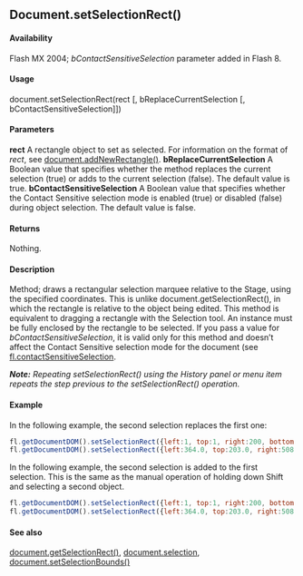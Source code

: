 ## Document.setSelectionRect()

#### Availability

Flash MX 2004; *bContactSensitiveSelection* parameter added in Flash 8.

#### Usage

document.setSelectionRect(rect [, bReplaceCurrentSelection [, bContactSensitiveSelection]])

#### Parameters

**rect** A rectangle object to set as selected. For information on the format of *rect*, see [document.addNewRectangle()](../Document_object/docume10.md).
**bReplaceCurrentSelection** A Boolean value that specifies whether the method replaces the current selection (true) or adds to the current selection (false). The default value is true.
**bContactSensitiveSelection** A Boolean value that specifies whether the Contact Sensitive selection mode is enabled (true) or disabled (false) during object selection. The default value is false.

#### Returns

Nothing.

#### Description

Method; draws a rectangular selection marquee relative to the Stage, using the specified coordinates. This is unlike
document.getSelectionRect(), in which the rectangle is relative to the object being edited.
This method is equivalent to dragging a rectangle with the Selection tool. An instance must be fully enclosed by the rectangle to be selected.
If you pass a value for *bContactSensitiveSelection*, it is valid only for this method and doesn’t affect the Contact Sensitive selection mode for the document (see [fl.contactSensitiveSelection](../flash_object_(fl)/fl14.md).

***Note:** Repeating setSelectionRect() using the History panel or menu item repeats the step previous to the setSelectionRect() operation.*

#### Example

In the following example, the second selection replaces the first one:

```javascript
fl.getDocumentDOM().setSelectionRect({left:1, top:1, right:200, bottom:200}); 
fl.getDocumentDOM().setSelectionRect({left:364.0, top:203.0, right:508.0, bottom:434.0}, true);
```

In the following example, the second selection is added to the first selection. This is the same as the manual operation of holding down Shift and selecting a second object.

```javascript
fl.getDocumentDOM().setSelectionRect({left:1, top:1, right:200, bottom:200}); 
fl.getDocumentDOM().setSelectionRect({left:364.0, top:203.0, right:508.0, bottom:434.0}, false);

```

#### See also

[document.getSelectionRect()](../Document_object/docume84.md), [document.selection](../Document_object/docum430.md), [document.setSelectionBounds()](../Document_object/docu9658.md)
